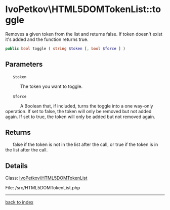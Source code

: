 # IvoPetkov\HTML5DOMTokenList::toggle

Removes a given token from the list and returns false. If token doesn't exist it's added and the function returns true.

```php
public bool toggle ( string $token [, bool $force ] )
```

## Parameters

&nbsp;&nbsp;&nbsp;&nbsp;&nbsp;&nbsp;`$token`

&nbsp;&nbsp;&nbsp;&nbsp;&nbsp;&nbsp;&nbsp;&nbsp;&nbsp;&nbsp;&nbsp;&nbsp;The token you want to toggle.

&nbsp;&nbsp;&nbsp;&nbsp;&nbsp;&nbsp;`$force`

&nbsp;&nbsp;&nbsp;&nbsp;&nbsp;&nbsp;&nbsp;&nbsp;&nbsp;&nbsp;&nbsp;&nbsp;A Boolean that, if included, turns the toggle into a one way-only operation. If set to false, the token will only be removed but not added again. If set to true, the token will only be added but not removed again.

## Returns

&nbsp;&nbsp;&nbsp;&nbsp;&nbsp;&nbsp;false if the token is not in the list after the call, or true if the token is in the list after the call.

## Details

Class: [IvoPetkov\HTML5DOMTokenList](ivopetkov.html5domtokenlist.class.md)

File: /src/HTML5DOMTokenList.php

---

[back to index](index.md)

